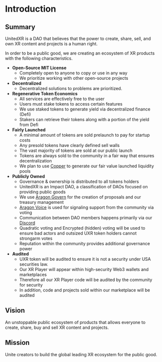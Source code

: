 # Introduction

## Summary

UnitedXR is a DAO that believes that the power to create, share, sell, and own XR content and projects is a human right.

In order to be a public good, we are creating an ecosystem of XR products with the following characteristics.

* **Open-Source MIT License**
  * Completely open to anyone to copy or use in any way
  * We prioritize working with other open-source projects
* **Decentralized**
  * Decentralized solutions to problems are prioritized.
* **Regenerative Token Economics**
  * All services are effectively free to the user
  * Users must stake tokens to access certain features
  * We use staked tokens to generate yield via decentralized finance (Defi)
  * Stakers can retrieve their tokens along with a portion of the yield from Defi
* **Fairly Launched**
  * A minimal amount of tokens are sold prelaunch to pay for startup costs
  * Any presold tokens have clearly defined sell walls
  * The vast majority of tokens are sold at our public launch
  * Tokens are always sold to the community in a fair way that ensures decentralization
  * We plan to use [Copper](https://copperlaunch.com) to generate our fair value launched liquidity pools
* **Publicly Owned**
  * Governance & ownership is distributed to all tokens holders
  * UnitedXR is an Impact DAO, a classification of DAOs focused on providing public goods
  * We use [Aragon Govern](https://discord.com/invite/fV2SjJzEUr) for the creation of proposals and our treasury management
  * [Aragon Voice](https://voice.aragon.org/tokens/info/#/0xce0b56632ba8322264806d0c79a2bbfc6f8c6934) is used for signaling support from the community via voting&#x20;
  * Communication between DAO members happens primarily via our [Discord](https://discord.com/invite/fV2SjJzEUr)
  * Quadratic voting and Encrypted (hidden) voting will be used to ensure bad actors and outsized UXR token holders cannot strongarm votes
  * Reputation within the community provides additional governance power
* **Audited**
  * UXR token will be audited to ensure it is not a security under USA securities law.
  * Our XR Player will appear within high-security Web3 wallets and marketplaces
  * Therefore all our XR Player code will be audited by the community for security
  * In addition, code and projects sold within our marketplace will be audited&#x20;

## Vision

An unstoppable public ecosystem of products that allows everyone to create, share, buy and sell XR content and projects.

## Mission

Unite creators to build the global leading XR ecosystem for the public good.
